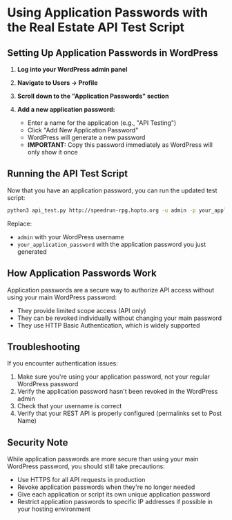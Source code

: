 # Using Application Passwords with the Real Estate API Test Script

## Setting Up Application Passwords in WordPress

1. **Log into your WordPress admin panel**

2. **Navigate to Users → Profile**

3. **Scroll down to the "Application Passwords" section**

4. **Add a new application password:**
   - Enter a name for the application (e.g., "API Testing")
   - Click "Add New Application Password"
   - WordPress will generate a new password
   - **IMPORTANT:** Copy this password immediately as WordPress will only show it once

## Running the API Test Script

Now that you have an application password, you can run the updated test script:

```bash
python3 api_test.py http://speedrun-rpg.hopto.org -u admin -p your_application_password
```

Replace:
- `admin` with your WordPress username
- `your_application_password` with the application password you just generated

## How Application Passwords Work

Application passwords are a secure way to authorize API access without using your main WordPress password:

- They provide limited scope access (API only)
- They can be revoked individually without changing your main password
- They use HTTP Basic Authentication, which is widely supported

## Troubleshooting

If you encounter authentication issues:

1. Make sure you're using your application password, not your regular WordPress password
2. Verify the application password hasn't been revoked in the WordPress admin
3. Check that your username is correct
4. Verify that your REST API is properly configured (permalinks set to Post Name)

## Security Note

While application passwords are more secure than using your main WordPress password, you should still take precautions:

- Use HTTPS for all API requests in production
- Revoke application passwords when they're no longer needed
- Give each application or script its own unique application password
- Restrict application passwords to specific IP addresses if possible in your hosting environment
